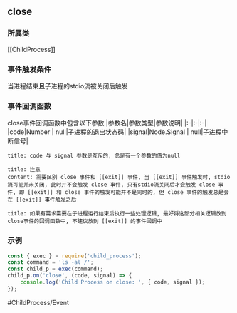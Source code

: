 ## close
### 所属类
[[ChildProcess]]

### 事件触发条件
当进程结束**且**子进程的stdio流被关闭后触发

### 事件回调函数
close事件回调函数中包含以下参数
|参数名|参数类型|参数说明|
|:-|:-|:-|
|code|Number \| null|子进程的退出状态码|
|signal|Node.Signal \| null|子进程中断信号|

```ad-info
title: code 与 signal 参数是互斥的, 总是有一个参数的值为null
```

```ad-warning
title: 注意
content: 需要区别 close 事件和 [[exit]] 事件, 当 [[exit]] 事件触发时, stdio流可能并未关闭, 此时并不会触发 close 事件, 只有stdio流关闭后才会触发 close 事件, 即 [[exit]] 和 close 事件的触发可能并不是同时的, 但 close 事件的触发总是会在 [[exit]] 事件触发之后
```

```ad-note
title: 如果有需求需要在子进程运行结束后执行一些处理逻辑, 最好将这部分相关逻辑放到close事件的回调函数中, 不建议放到 [[exit]] 的事件回调中
```

### 示例
```javascript
const { exec } = require('child_process');
const command = 'ls -al /';
const child_p = exec(command);
child_p.on('close', (code, signal) => {
    console.log('Child Process on close: ', { code, signal });
});
```

#ChildProcess/Event 